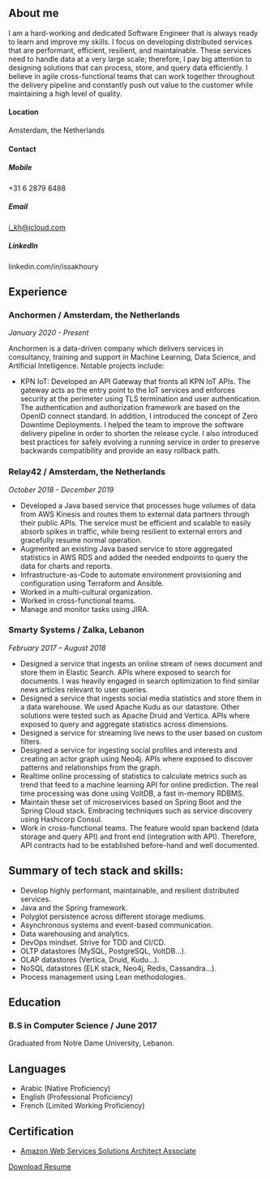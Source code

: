 ## About me
I am a hard-working and dedicated Software Engineer that is always ready to learn and improve my skills. I focus on developing distributed services that are performant, efficient, resilient, and maintainable. These services need to handle data at a very large scale; therefore, I pay big attention to designing solutions that can process, store, and query data efficiently.
I believe in agile cross-functional teams that can work together throughout the delivery pipeline and constantly push out value to the customer while maintaining a high level of quality.

#### Location
Amsterdam, the Netherlands

#### Contact
##### Mobile 
+31 6 2879 8488
##### Email 
i_kh@icloud.com
##### LinkedIn
linkedin.com/in/issakhoury

## Experience

### Anchormen / Amsterdam, the Netherlands
*January 2020 - Present*

Anchormen is a data-driven company which delivers services in consultancy, training and support in Machine Learning, Data Science, and Artificial Intelligence. Notable projects include:

- KPN IoT:
Developed an API Gateway that fronts all KPN IoT APIs. The gateway acts as the entry point to the IoT services and enforces security at the perimeter using TLS termination and user authentication. The authentication and authorization framework are based on the OpenID connect standard.
In addition, I introduced the concept of Zero Downtime Deployments. I helped the team to improve the software delivery pipeline in order to shorten the release cycle. I also introduced best practices for safely evolving a running service in order to preserve backwards compatibility and provide an easy rollback path. 


### Relay42 / Amsterdam, the Netherlands
*October 2018 - December 2019*

- Developed a Java based service that processes huge volumes of data from AWS Kinesis and routes them to external data partners through their public APIs. The service must be efficient and scalable to easily absorb spikes in traffic, while being resilient to external errors and gracefully resume normal operation.
- Augmented an existing Java based service to store aggregated statistics in AWS RDS and added the needed endpoints to query the data for charts and reports.
- Infrastructure-as-Code to automate environment provisioning and configuration using Terraform and Ansible.
- Worked in a multi-cultural organization.
- Worked in cross-functional teams.
- Manage and monitor tasks using JIRA.

### Smarty Systems / Zalka, Lebanon
*February 2017 – August 2018*

- Designed a service that ingests an online stream of news document and store them in Elastic Search. APIs where exposed to search for documents. I was heavily engaged in search optimization to find similar news articles relevant to user queries.
- Designed a service that ingests social media statistics and store them in a data warehouse. We used Apache Kudu as our datastore. Other solutions were tested such as Apache Druid and Vertica. APIs where exposed to query and aggregate statistics across dimensions.
- Designed a service for streaming live news to the user based on custom filters.
- Designed a service for ingesting social profiles and interests and creating an actor graph using Neo4j. APIs where exposed to discover patterns and relationships from the graph.
- Realtime online processing of statistics to calculate metrics such as trend that feed to a machine learning API for online prediction. The real time processing was done using VoltDB, a fast in-memory RDBMS.
- Maintain these set of microservices based on Spring Boot and the Spring Cloud stack. Embracing techniques such as service discovery using Hashicorp Consul.
- Work in cross-functional teams. The feature would span backend (data storage and query API) and front end (integration with API). Therefore, API contracts had to be established before-hand and well documented.

## Summary of tech stack and skills:

- Develop highly performant, maintainable, and resilient distributed services.
- Java and the Spring framework.
- Polyglot persistence across different storage mediums.
- Asynchronous  systems and event-based communication.
- Data warehousing and analytics.
- DevOps mindset. Strive for TDD and CI/CD.
- OLTP datastores (MySQL, PostgreSQL, VoltDB…).
- OLAP datastores (Vertica, Druid, Kudu…).
- NoSQL datastores (ELK stack, Neo4j, Redis, Cassandra…).
- Process management using Lean methodologies.

## Education

### B.S in Computer Science / June 2017
Graduated from Notre Dame University, Lebanon.

## Languages
- Arabic (Native Proficiency)
- English (Professional Proficiency)
- French (Limited Working Proficiency)

## Certification
- [Amazon Web Services Solutions Architect Associate](https://www.certmetrics.com/amazon/public/badge.aspx?i=1&t=c&d=2020-03-21&ci=AWS01250693)

[Download Resume](resume.pdf)
